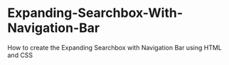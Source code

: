 # Expanding-Searchbox-With-Navigation-Bar
How to create the Expanding Searchbox with Navigation Bar using HTML and CSS
